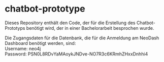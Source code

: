 # chatbot-prototype
Dieses Repository enthält den Code, der für die Erstellung des Chatbot-Prototyps benötigt wird, der in einer Bachelorarbeit besprochen wurde.

Die Zugangsdaten für die Datenbank, die für die Anmeldung am NeoDash Dashboard benötigt werden, sind:<br>
Username: neo4j<br>
Password: PSN0L8RDvYaMAoykJNDve-NO7R3c6KRmhZHxxDnhhi4